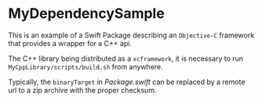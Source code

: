 # MyDependencySample

This is an example of a Swift Package describing an `Objective-C` framework that provides a wrapper for a C++ api.

The C++ library being distributed as a `xcframework`, it is necessary to run `MyCppLibrary/scripts/build.sh` from anywhere.

Typically, the `binaryTarget` in _Package.swift_ can be replaced by a remote url to a zip archive with the proper checksum.
